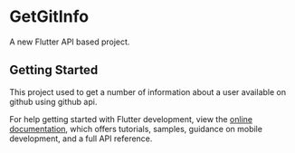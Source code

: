 # GetGitInfo

A new Flutter API based project.

## Getting Started

This project used to get a number of information about a user available on github using github api.

For help getting started with Flutter development, view the
[online documentation](https://docs.flutter.dev/), which offers tutorials,
samples, guidance on mobile development, and a full API reference.
